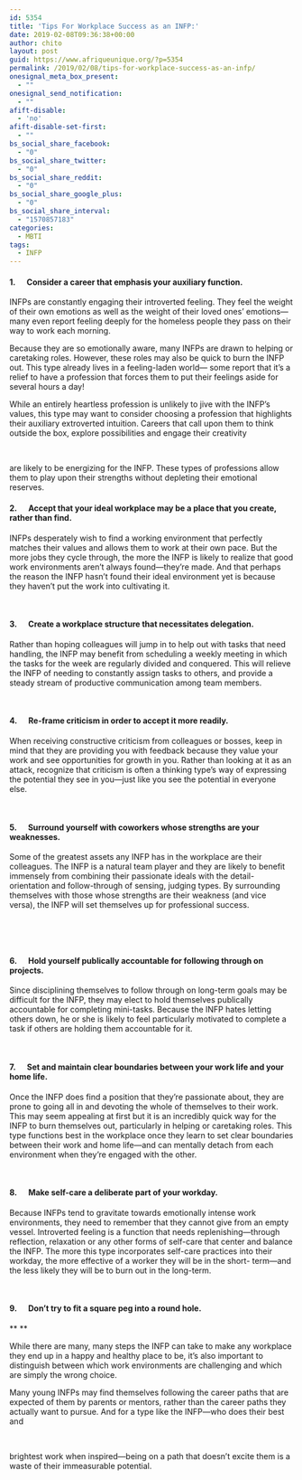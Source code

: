 ```yaml
---
id: 5354
title: 'Tips For Workplace Success as an INFP:'
date: 2019-02-08T09:36:38+00:00
author: chito
layout: post
guid: https://www.afriqueunique.org/?p=5354
permalink: /2019/02/08/tips-for-workplace-success-as-an-infp/
onesignal_meta_box_present:
  - ""
onesignal_send_notification:
  - ""
afift-disable:
  - 'no'
afift-disable-set-first:
  - ""
bs_social_share_facebook:
  - "0"
bs_social_share_twitter:
  - "0"
bs_social_share_reddit:
  - "0"
bs_social_share_google_plus:
  - "0"
bs_social_share_interval:
  - "1570857183"
categories:
  - MBTI
tags:
  - INFP
---
```

#### 1.      Consider a career that emphasis your auxiliary function.

INFPs are constantly engaging their introverted feeling. They feel the weight of their own emotions as well as the weight of their loved ones’ emotions—many even report feeling deeply for the homeless people they pass on their way to work each morning.

Because they are so emotionally aware, many INFPs are drawn to helping or caretaking roles. However, these roles may also be quick to burn the INFP out. This type already lives in a feeling-laden world— some report that it’s a relief to have a profession that forces them to put their feelings aside for several hours a day!

While an entirely heartless profession is unlikely to jive with the INFP’s values, this type may want to consider choosing a profession that highlights their auxiliary extroverted intuition. Careers that call upon them to think outside the box, explore possibilities and engage their creativity

&nbsp;

are likely to be energizing for the INFP. These types of professions allow them to play upon their strengths without depleting their emotional reserves.

#### 2.      Accept that your ideal workplace may be a place that you create, rather than find.

INFPs desperately wish to find a working environment that perfectly matches their values and allows them to work at their own pace. But the more jobs they cycle through, the more the INFP is likely to realize that good work environments aren’t always found—they’re made. And that perhaps the reason the INFP hasn’t found their ideal environment yet is because they haven’t put the work into cultivating it.

&nbsp;

#### 3.      Create a workplace structure that necessitates delegation.

Rather than hoping colleagues will jump in to help out with tasks that need handling, the INFP may benefit from scheduling a weekly meeting in which the tasks for the week are regularly divided and conquered. This will relieve the INFP of needing to constantly assign tasks to others, and provide a steady stream of productive communication among team members.

&nbsp;

#### 4.      Re-frame criticism in order to accept it more readily.

When receiving constructive criticism from colleagues or bosses, keep in mind that they are providing you with feedback because they value your work and see opportunities for growth in you. Rather than looking at it as an attack, recognize that criticism is often a thinking type’s way of expressing the potential they see in you—just like you see the potential in everyone else.

&nbsp;

#### 5.      Surround yourself with coworkers whose strengths are your weaknesses.

Some of the greatest assets any INFP has in the workplace are their colleagues. The INFP is a natural team player and they are likely to benefit immensely from combining their passionate ideals with the detail- orientation and follow-through of sensing, judging types. By surrounding themselves with those whose strengths are their weakness (and vice versa), the INFP will set themselves up for professional success.

&nbsp;

&nbsp;

#### 6.      Hold yourself publically accountable for following through on projects.

Since disciplining themselves to follow through on long-term goals may be difficult for the INFP, they may elect to hold themselves publically accountable for completing mini-tasks. Because the INFP hates letting others down, he or she is likely to feel particularly motivated to complete a task if others are holding them accountable for it.

&nbsp;

#### 7.      Set and maintain clear boundaries between your work life and your home life.

Once the INFP does find a position that they’re passionate about, they are prone to going all in and devoting the whole of themselves to their work. This may seem appealing at first but it is an incredibly quick way for the INFP to burn themselves out, particularly in helping or caretaking roles. This type functions best in the workplace once they learn to set clear boundaries between their work and home life—and can mentally detach from each environment when they’re engaged with the other.

&nbsp;

#### 8.      Make self-care a deliberate part of your workday.

Because INFPs tend to gravitate towards emotionally intense work environments, they need to remember that they cannot give from an empty vessel. Introverted feeling is a function that needs replenishing—through reflection, relaxation or any other forms of self-care that center and balance the INFP. The more this type incorporates self-care practices into their workday, the more effective of a worker they will be in the short- term—and the less likely they will be to burn out in the long-term.

&nbsp;

#### 9.      Don’t try to fit a square peg into a round hole.

** **

While there are many, many steps the INFP can take to make any workplace they end up in a happy and healthy place to be, it’s also important to distinguish between which work environments are challenging and which are simply the wrong choice.

Many young INFPs may find themselves following the career paths that are expected of them by parents or mentors, rather than the career paths they actually want to pursue. And for a type like the INFP—who does their best and

&nbsp;

brightest work when inspired—being on a path that doesn’t excite them is a waste of their immeasurable potential.

&nbsp;

&nbsp;

&nbsp;